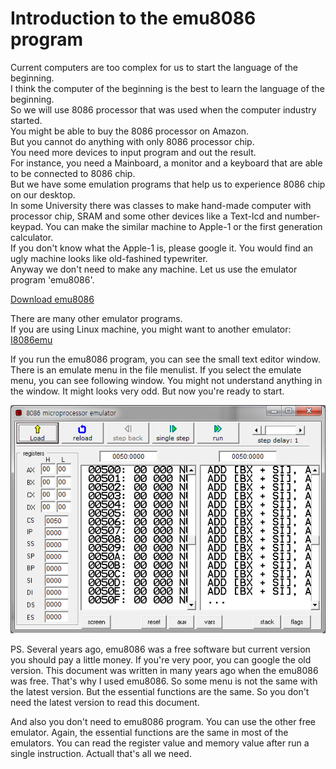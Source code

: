 # Introduction to the emu8086 program

Current computers are too complex for us to start the language of the beginning.  
I think the computer of the beginning is the best to learn the language of the beginning.  
So we will use 8086 processor that was used when the computer industry started.  
You might be able to buy the 8086 processor on Amazon.  
But you cannot do anything with only 8086 processor chip.  
You need more devices to input program and out the result.  
For instance, you need a Mainboard, a monitor and a keyboard that are able to be connected to 8086 chip.  
But we have some emulation programs that help us to experience 8086 chip on our desktop.  
In some University there was classes to make hand-made computer with processor chip, SRAM and some other devices like a Text-lcd and number-keypad. You can make the similar machine to Apple-1 or the first generation calculator.  
If you don't know what the Apple-1 is, please google it. You would find an ugly machine looks like old-fashined typewriter.  
Anyway we don't need to make any machine. Let us use the emulator program 'emu8086'.

[Download emu8086](http://www.emu8086.com/)

There are many other emulator programs.  
If you are using Linux machine, you might want to another emulator: [I8086emu](http://i8086emu.sourceforge.net/)

If you run the emu8086 program, you can see the small text editor window. There is an emulate menu in the file menulist.
If you select the emulate menu, you can see following window.
You might not understand anything in the window. It might looks very odd.
But now you're ready to start.

![](/assets/2520.png)

PS. Several years ago, emu8086 was a free software but current version you should pay a little money. If you're very poor, you can google the old version. This document was written in many years ago when the emu8086 was free. That's why I used emu8086. So some menu is not the same with the latest version. But the essential functions are the same. So you don't need the latest version to read this document. 

And also you don't need to emu8086 program. You can use the other free emulator. Again, the essential functions are the same in most of the emulators. You can read the register value and memory value after run a single instruction. Actuall that's all we need.
